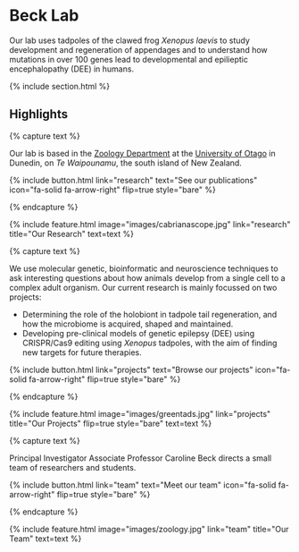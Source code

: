 ---
---

# Beck Lab

Our lab uses tadpoles of the clawed frog _Xenopus laevis_ to study development and regeneration of appendages and to understand how mutations in over 100 genes lead to developmental and epilieptic encephalopathy (DEE) in humans.

{% include section.html %}

## Highlights

{% capture text %}

Our lab is based in the [Zoology Department](https://www.otago.ac.nz/zoology) at the [University of Otago](https://www.otago.ac.nz/) in Dunedin, on _Te Waipounamu_, the south island of New Zealand.

{%
  include button.html
  link="research"
  text="See our publications"
  icon="fa-solid fa-arrow-right"
  flip=true
  style="bare"
%}

{% endcapture %}

{%
  include feature.html
  image="images/cabrianascope.jpg"
  link="research"
  title="Our Research"
  text=text
%}

{% capture text %}

We use molecular genetic, bioinformatic and neuroscience techniques to ask interesting questions about how animals develop from a single cell to a complex adult organism. Our current research is mainly focussed on two projects:
>
* Determining the role of the holobiont in tadpole tail regeneration, and how the microbiome is acquired, shaped and maintained.
* Developing pre-clinical models of genetic epilepsy (DEE) using CRISPR/Cas9 editing using _Xenopus_ tadpoles, with the aim of finding new targets for future therapies.

{%
  include button.html
  link="projects"
  text="Browse our projects"
  icon="fa-solid fa-arrow-right"
  flip=true
  style="bare"
%}

{% endcapture %}

{%
  include feature.html
  image="images/greentads.jpg"
  link="projects"
  title="Our Projects"
  flip=true
  style="bare"
  text=text
%}

{% capture text %}

Principal Investigator Associate Professor Caroline Beck directs a small team of researchers and students.

{%
  include button.html
  link="team"
  text="Meet our team"
  icon="fa-solid fa-arrow-right"
  flip=true
  style="bare"
%}

{% endcapture %}

{%
  include feature.html
  image="images/zoology.jpg"
  link="team"
  title="Our Team"
  text=text
%}
